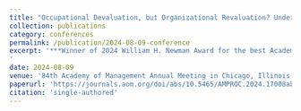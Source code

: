 ```yaml
---
title: "Occupational Devaluation, but Organizational Revaluation? Understanding Gendered Pay Discrimination"
collection: publications
category: conferences
permalink: /publication/2024-08-09-conference
excerpt: '***Winner of 2024 William H. Newman Award for the best Academy of Management Annual Meeting paper based on a dissertation & Winner of Best Student Paper Award from the DEI Division of the Academy of Management***
'
date: 2024-08-09
venue: '84th Academy of Management Annual Meeting in Chicago, Illinois'
paperurl: 'https://journals.aom.org/doi/abs/10.5465/AMPROC.2024.17008abstract'
citation: 'single-authored'
---
```

